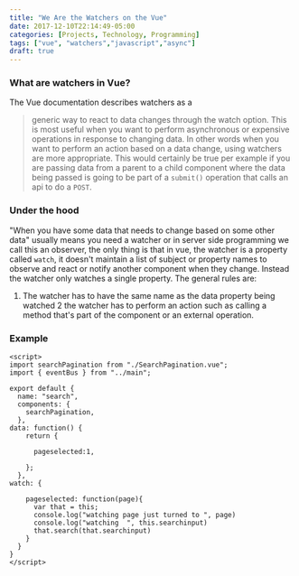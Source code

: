 ```yaml
---
title: "We Are the Watchers on the Vue"
date: 2017-12-10T22:14:49-05:00
categories: [Projects, Technology, Programming]
tags: ["vue", "watchers","javascript","async"]
draft: true
---
```


### What are watchers in Vue?
The Vue documentation describes watchers as a 
> generic way to react to data changes through the watch option. This is most useful when you want to perform asynchronous or expensive operations in response to changing data.
In other words when you want to perform an action based on a data change, using watchers are more appropriate. This would certainly be true per example if you are passing data from a parent to a child component where the data being passed is going to be part of a `submit()` operation that calls an api to do a `POST`.

### Under the hood
"When you have some data that needs to change based on some other data" usually means you need a watcher or in server side programming we call this an observer, the only thing is that in vue, the watcher is a property called `watch`, it doesn't maintain a list of subject or property names to observe and react or notify another component when they change. Instead the watcher only watches a single property. The general rules are:
1. The watcher has to have the same name as the data property being watched
2  the watcher has to perform an action such as calling a method that's part of the component or an external operation.

### Example

```
<script>
import searchPagination from "./SearchPagination.vue";
import { eventBus } from "../main";

export default {
  name: "search",
  components: {
    searchPagination,
  },
data: function() {
    return {
     
      pageselected:1,
      
    };
  },
watch: {
    
    pageselected: function(page){
      var that = this;
      console.log("watching page just turned to ", page)
      console.log("watching  ", this.searchinput)
      that.search(that.searchinput)
    }
  }
}
</script>
```
